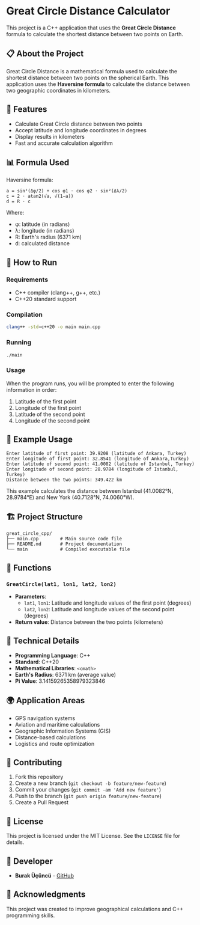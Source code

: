 # Great Circle Distance Calculator

This project is a C++ application that uses the **Great Circle Distance** formula to calculate the shortest distance between two points on Earth.

## 📋 About the Project

Great Circle Distance is a mathematical formula used to calculate the shortest distance between two points on the spherical Earth. This application uses the **Haversine formula** to calculate the distance between two geographic coordinates in kilometers.

## 🔧 Features

- Calculate Great Circle distance between two points
- Accept latitude and longitude coordinates in degrees
- Display results in kilometers
- Fast and accurate calculation algorithm

## 📊 Formula Used

Haversine formula:
```
a = sin²(Δφ/2) + cos φ1 ⋅ cos φ2 ⋅ sin²(Δλ/2)
c = 2 ⋅ atan2(√a, √(1−a))
d = R ⋅ c
```

Where:
- φ: latitude (in radians)
- λ: longitude (in radians)
- R: Earth's radius (6371 km)
- d: calculated distance

## 🚀 How to Run

### Requirements
- C++ compiler (clang++, g++, etc.)
- C++20 standard support

### Compilation
```bash
clang++ -std=c++20 -o main main.cpp
```

### Running
```bash
./main
```

### Usage
When the program runs, you will be prompted to enter the following information in order:
1. Latitude of the first point
2. Longitude of the first point
3. Latitude of the second point
4. Longitude of the second point

## 📝 Example Usage

```
Enter latitude of first point: 39.9208 (latitude of Ankara, Turkey)
Enter longitude of first point: 32.8541 (longitude of Ankara,Turkey)
Enter latitude of second point: 41.0082 (latitude of Istanbul, Turkey)
Enter longitude of second point: 28.9784 (longitude of Istanbul, Turkey)
Distance between the two points: 349.422 km
```

This example calculates the distance between Istanbul (41.0082°N, 28.9784°E) and New York (40.7128°N, 74.0060°W).

## 🏗️ Project Structure

```
great_circle_cpp/
├── main.cpp        # Main source code file
├── README.md       # Project documentation
└── main            # Compiled executable file
```

## 🎯 Functions

### `GreatCircle(lat1, lon1, lat2, lon2)`
- **Parameters**: 
  - `lat1`, `lon1`: Latitude and longitude values of the first point (degrees)
  - `lat2`, `lon2`: Latitude and longitude values of the second point (degrees)
- **Return value**: Distance between the two points (kilometers)

## 🔬 Technical Details

- **Programming Language**: C++
- **Standard**: C++20
- **Mathematical Libraries**: `<cmath>`
- **Earth's Radius**: 6371 km (average value)
- **Pi Value**: 3.14159265358979323846

## 🌍 Application Areas

- GPS navigation systems
- Aviation and maritime calculations
- Geographic Information Systems (GIS)
- Distance-based calculations
- Logistics and route optimization

## 🤝 Contributing

1. Fork this repository
2. Create a new branch (`git checkout -b feature/new-feature`)
3. Commit your changes (`git commit -am 'Add new feature'`)
4. Push to the branch (`git push origin feature/new-feature`)
5. Create a Pull Request

## 📜 License

This project is licensed under the MIT License. See the `LICENSE` file for details.

## 👤 Developer

- **Burak Üçüncü** - [GitHub](https://github.com/burakucncu)

## 🙏 Acknowledgments

This project was created to improve geographical calculations and C++ programming skills.